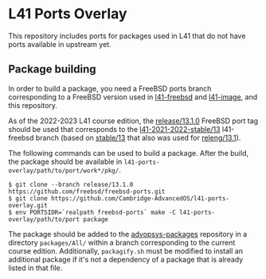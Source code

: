 # L41 Ports Overlay

This repository includes ports for packages used in L41 that do not have ports available in upstream yet.

## Package building

In order to build a package, you need a FreeBSD ports branch corresponding to a FreeBSD version used in [l41-freebsd](https://github.com/Cambridge-AdvancedOS/l41-freebsd) and [l41-image](https://github.com/Cambridge-AdvancedOS/l41-image), and this repository.

As of the 2022-2023 L41 course edition, the [release/13.1.0](https://github.com/freebsd/freebsd-ports/tree/release/13.1.0) FreeBSD port tag should be used that corresponds to the [l41-2021-2022-stable/13](https://github.com/Cambridge-AdvancedOS/l41-freebsd/tree/l41-2021-2022-stable/13) l41-freebsd branch (based on [stable/13](https://github.com/freebsd/freebsd-src/tree/0b12cc411b46d5fa9569b46c8ff512f316d1b8a1) that also was used for [releng/13.1](https://github.com/freebsd/freebsd-src/tree/releng/13.1)).

The following commands can be used to build a package. After the build, the package should be available in `l41-ports-overlay/path/to/port/work*/pkg/`.

```
$ git clone --branch release/13.1.0 https://github.com/freebsd/freebsd-ports.git
$ git clone https://github.com/Cambridge-AdvancedOS/l41-ports-overlay.git
$ env PORTSIDR=`realpath freebsd-ports` make -C l41-ports-overlay/path/to/port package
```

The package should be added to the [advopsys-packages](https://github.com/Cambridge-AdvancedOS/advopsys-packages/) repository in a directory `packages/All/` within a branch corresponding to the current course edition. Additionally, `packagify.sh` must be modified to install an additional package if it's not a dependency of a package that is already listed in that file.
